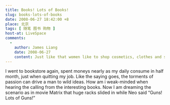 ```yaml
---
title: Books! Lots of Books!
slug: books-lots-of-books
date: 2008-06-27 18:42:00 +8
place: 北京
tags: [ 随笔 图书 购物 ]
host-at: LiveSpace
comments:
  -
    author: James Liang 
    date: 2008-06-27
    content: Just like that women like to shop cosmetics, clothes and shoes, you seems enjoy shopping books very much, but that’s better from my point of view (although I also like to buy books but never finish reading them all) :D . Hope you won’t pay much on them since there are lots of e-books to download on the web and most of them are all free. And let me give you an alert, I will stop by someday to try to “rob” some of them I’m interested in, so, be prepared unless what you bought are just for your study.
---
```

I went to bookstore again, spent moneys nearly as my daily consume in half month, just when quitting my job. Like the saying goes, the torments of passion can drive a man to wild ideas. How am i weak-minded when hearing the calling from the interesting books. Now I am dreaming the scenario as in movie Matrix that huge racks slided in while Neo said “Guns! Lots of Guns!”
